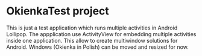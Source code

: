 # OkienkaTest project
This is just a test application which runs multiple activities in Android
Lollipop. The appplication use ActivityView for embedding multiple activities
inside one application. This allow to create multiwindow solutions for Android.
Windows (Okienka in Polish) can be moved and resized for now.
